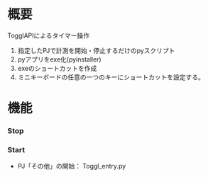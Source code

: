 # 概要
TogglAPIによるタイマー操作

1. 指定したPJで計測を開始・停止するだけのpyスクリプト
2. pyアプリをexe化(pyinstaller)
3. exeのショートカットを作成
4. ミニキーボードの任意の一つのキーにショートカットを設定する。

# 機能
### Stop
### Start
+ PJ「その他」の開始： Toggl_entry.py

